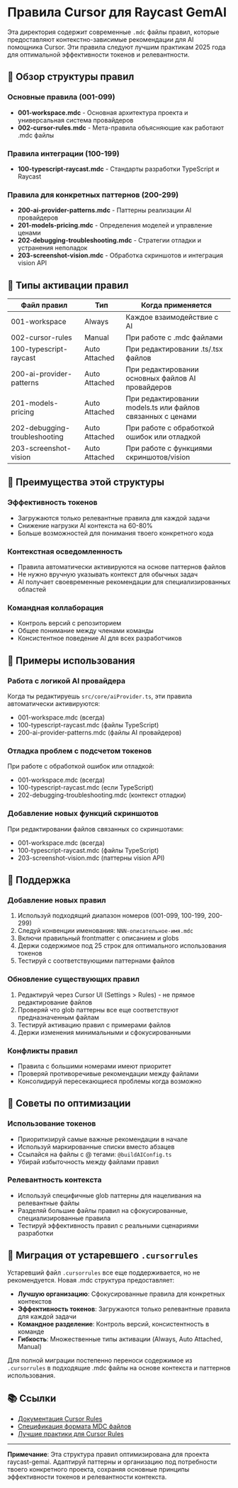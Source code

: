 # Правила Cursor для Raycast GemAI

Эта директория содержит современные `.mdc` файлы правил, которые предоставляют контекстно-зависимые рекомендации для AI помощника Cursor. Эти правила следуют лучшим практикам 2025 года для оптимальной эффективности токенов и релевантности.

## 📁 Обзор структуры правил

### Основные правила (001-099)
- **001-workspace.mdc** - Основная архитектура проекта и универсальная система провайдеров
- **002-cursor-rules.mdc** - Мета-правила объясняющие как работают .mdc файлы

### Правила интеграции (100-199)  
- **100-typescript-raycast.mdc** - Стандарты разработки TypeScript и Raycast

### Правила для конкретных паттернов (200-299)
- **200-ai-provider-patterns.mdc** - Паттерны реализации AI провайдеров
- **201-models-pricing.mdc** - Определения моделей и управление ценами
- **202-debugging-troubleshooting.mdc** - Стратегии отладки и устранения неполадок
- **203-screenshot-vision.mdc** - Обработка скриншотов и интеграция vision API

## 🎯 Типы активации правил

| Файл правил | Тип | Когда применяется |
|-------------|-----|------------------|
| 001-workspace | Always | Каждое взаимодействие с AI |
| 002-cursor-rules | Manual | При работе с .mdc файлами |
| 100-typescript-raycast | Auto Attached | При редактировании .ts/.tsx файлов |
| 200-ai-provider-patterns | Auto Attached | При редактировании основных файлов AI провайдеров |
| 201-models-pricing | Auto Attached | При редактировании models.ts или файлов связанных с ценами |
| 202-debugging-troubleshooting | Auto Attached | При работе с обработкой ошибок или отладкой |
| 203-screenshot-vision | Auto Attached | При работе с функциями скриншотов/vision |

## 🚀 Преимущества этой структуры

### Эффективность токенов
- Загружаются только релевантные правила для каждой задачи
- Снижение нагрузки AI контекста на 60-80%
- Больше возможностей для понимания твоего конкретного кода

### Контекстная осведомленность
- Правила автоматически активируются на основе паттернов файлов
- Не нужно вручную указывать контекст для обычных задач
- AI получает своевременные рекомендации для специализированных областей

### Командная коллаборация
- Контроль версий с репозиторием
- Общее понимание между членами команды
- Консистентное поведение AI для всех разработчиков

## 📖 Примеры использования

### Работа с логикой AI провайдера
Когда ты редактируешь `src/core/aiProvider.ts`, эти правила автоматически активируются:
- 001-workspace.mdc (всегда)
- 100-typescript-raycast.mdc (файлы TypeScript)
- 200-ai-provider-patterns.mdc (файлы AI провайдеров)

### Отладка проблем с подсчетом токенов
При работе с обработкой ошибок или отладкой:
- 001-workspace.mdc (всегда)
- 100-typescript-raycast.mdc (если TypeScript)
- 202-debugging-troubleshooting.mdc (контекст отладки)

### Добавление новых функций скриншотов
При редактировании файлов связанных со скриншотами:
- 001-workspace.mdc (всегда)
- 100-typescript-raycast.mdc (файлы TypeScript)
- 203-screenshot-vision.mdc (паттерны vision API)

## 🔧 Поддержка

### Добавление новых правил
1. Используй подходящий диапазон номеров (001-099, 100-199, 200-299)
2. Следуй конвенции именования: `NNN-описательное-имя.mdc`
3. Включи правильный frontmatter с описанием и globs
4. Держи содержимое под 25 строк для оптимального использования токенов
5. Тестируй с соответствующими паттернами файлов

### Обновление существующих правил
1. Редактируй через Cursor UI (Settings > Rules) - не прямое редактирование файлов
2. Проверяй что glob паттерны все еще соответствуют предназначенным файлам
3. Тестируй активацию правил с примерами файлов
4. Держи изменения минимальными и сфокусированными

### Конфликты правил
- Правила с большими номерами имеют приоритет
- Проверяй противоречивые рекомендации между файлами
- Консолидируй пересекающиеся проблемы когда возможно

## 🎯 Советы по оптимизации

### Использование токенов
- Приоритизируй самые важные рекомендации в начале
- Используй маркированные списки вместо абзацев
- Ссылайся на файлы с @ тегами: `@buildAIConfig.ts`
- Убирай избыточность между файлами правил

### Релевантность контекста  
- Используй специфичные glob паттерны для нацеливания на релевантные файлы
- Разделяй большие файлы правил на сфокусированные, специализированные правила
- Тестируй эффективность правил с реальными сценариями разработки

## 🔄 Миграция от устаревшего `.cursorrules`

Устаревший файл `.cursorrules` все еще поддерживается, но не рекомендуется. Новая .mdc структура предоставляет:

- **Лучшую организацию**: Сфокусированные правила для конкретных контекстов
- **Эффективность токенов**: Загружаются только релевантные правила для каждой задачи  
- **Командное разделение**: Контроль версий, консистентность в команде
- **Гибкость**: Множественные типы активации (Always, Auto Attached, Manual)

Для полной миграции постепенно переноси содержимое из `.cursorrules` в подходящие .mdc файлы на основе контекста и паттернов использования.

## 📚 Ссылки

- [Документация Cursor Rules](https://docs.cursor.com/context/rules)
- [Спецификация формата MDC файлов](https://docs.cursor.com/context/rules#example-mdc-rule)
- [Лучшие практики для Cursor Rules](https://forum.cursor.com/t/cursor-rules-framework/)

---

**Примечание**: Эта структура правил оптимизирована для проекта raycast-gemai. Адаптируй паттерны и организацию под потребности твоего конкретного проекта, сохраняя основные принципы эффективности токенов и релевантности контекста. 